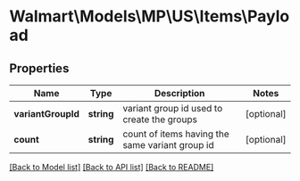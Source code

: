 # Walmart\Models\MP\US\Items\Payload

## Properties

Name | Type | Description | Notes
------------ | ------------- | ------------- | -------------
**variantGroupId** | **string** | variant group id used to create the groups | [optional]
**count** | **string** | count of items having the same variant group id | [optional]


[[Back to Model list]](./) [[Back to API list]](../../../../../README.md#supported-apis) [[Back to README]](../../../../../README.md)
